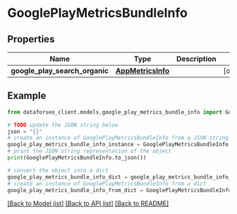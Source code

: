 # GooglePlayMetricsBundleInfo


## Properties

Name | Type | Description | Notes
------------ | ------------- | ------------- | -------------
**google_play_search_organic** | [**AppMetricsInfo**](AppMetricsInfo.md) |  | [optional] 

## Example

```python
from dataforseo_client.models.google_play_metrics_bundle_info import GooglePlayMetricsBundleInfo

# TODO update the JSON string below
json = "{}"
# create an instance of GooglePlayMetricsBundleInfo from a JSON string
google_play_metrics_bundle_info_instance = GooglePlayMetricsBundleInfo.from_json(json)
# print the JSON string representation of the object
print(GooglePlayMetricsBundleInfo.to_json())

# convert the object into a dict
google_play_metrics_bundle_info_dict = google_play_metrics_bundle_info_instance.to_dict()
# create an instance of GooglePlayMetricsBundleInfo from a dict
google_play_metrics_bundle_info_from_dict = GooglePlayMetricsBundleInfo.from_dict(google_play_metrics_bundle_info_dict)
```
[[Back to Model list]](../README.md#documentation-for-models) [[Back to API list]](../README.md#documentation-for-api-endpoints) [[Back to README]](../README.md)



